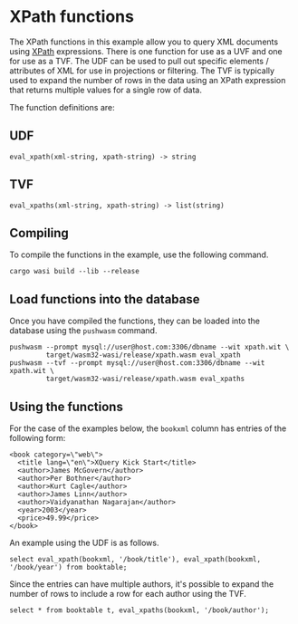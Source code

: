 # XPath functions

The XPath functions in this example allow you to query XML documents using 
[XPath](https://www.w3.org/TR/xpath-31/) expressions. There is one function for
use as a UVF and one for use as a TVF. The UDF can be used to pull out specific
elements / attributes of XML for use in projections or filtering. The TVF is
typically used to expand the number of rows in the data using an XPath expression
that returns multiple values for a single row of data. 

The function definitions are:

## UDF
```
eval_xpath(xml-string, xpath-string) -> string
```

## TVF
```
eval_xpaths(xml-string, xpath-string) -> list(string)
```

## Compiling

To compile the functions in the example, use the following command.

```
cargo wasi build --lib --release
```


## Load functions into the database

Once you have compiled the functions, they can be loaded into the database
using the `pushwasm` command.

```
pushwasm --prompt mysql://user@host.com:3306/dbname --wit xpath.wit \
         target/wasm32-wasi/release/xpath.wasm eval_xpath
pushwasm --tvf --prompt mysql://user@host.com:3306/dbname --wit xpath.wit \
         target/wasm32-wasi/release/xpath.wasm eval_xpaths
```

## Using the functions

For the case of the examples below, the `bookxml` column has entries of the
following form:
```
<book category=\"web\">
  <title lang=\"en\">XQuery Kick Start</title>
  <author>James McGovern</author>
  <author>Per Bothner</author>
  <author>Kurt Cagle</author>
  <author>James Linn</author>
  <author>Vaidyanathan Nagarajan</author>
  <year>2003</year>
  <price>49.99</price>
</book>
```

An example using the UDF is as follows.
```
select eval_xpath(bookxml, '/book/title'), eval_xpath(bookxml, '/book/year') from booktable;
```

Since the entries can have multiple authors, it's possible to expand the number 
of rows to include a row for each author using the TVF.
```
select * from booktable t, eval_xpaths(bookxml, '/book/author');
```

